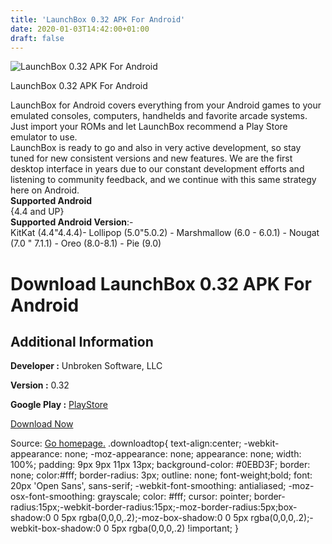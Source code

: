 ```yaml
---
title: 'LaunchBox 0.32 APK For Android'
date: 2020-01-03T14:42:00+01:00
draft: false
---
```


![LaunchBox 0.32 APK For Android](https://i0.wp.com/apkhome.net/wp-content/uploads/2020/01/LaunchBox-0.32.png "LaunchBox 0.32 APK For Android")

  

LaunchBox 0.32 APK For Android

LaunchBox for Android covers everything from your Android games to your emulated consoles, computers, handhelds and favorite arcade systems. Just import your ROMs and let LaunchBox recommend a Play Store emulator to use.  
LaunchBox is ready to go and also in very active development, so stay tuned for new consistent versions and new features. We are the first desktop interface in years due to our constant development efforts and listening to community feedback, and we continue with this same strategy here on Android.  
**Supported Android**  
{4.4 and UP}  
**Supported Android Version**:-  
KitKat (4.4"4.4.4)- Lollipop (5.0"5.0.2) - Marshmallow (6.0 - 6.0.1) - Nougat (7.0 " 7.1.1) - Oreo (8.0-8.1) - Pie (9.0)

Download LaunchBox 0.32 APK For Android
=======================================

Additional Information
----------------------

**Developer :** Unbroken Software, LLC

**Version :** 0.32

**Google Play :** [PlayStore](https://play.google.com/store/apps/details?id=com.unbrokensoftware.launchbox)

  

[Download Now](https://store4app.co/post/launchbox-0-32-apk-for-android_1578058873)

  
Source: [Go homepage.](https://store4app.co/post/launchbox-0-32-apk-for-android_1578058873) .downloadtop{ text-align:center; -webkit-appearance: none; -moz-appearance: none; appearance: none; width: 100%; padding: 9px 9px 11px 13px; background-color: #0EBD3F; border: none; color:#fff; border-radius: 3px; outline: none; font-weight;bold; font: 20px 'Open Sans', sans-serif; -webkit-font-smoothing: antialiased; -moz-osx-font-smoothing: grayscale; color: #fff; cursor: pointer; border-radius:15px;-webkit-border-radius:15px;-moz-border-radius:5px;box-shadow:0 0 5px rgba(0,0,0,.2);-moz-box-shadow:0 0 5px rgba(0,0,0,.2);-webkit-box-shadow:0 0 5px rgba(0,0,0,.2) !important; }